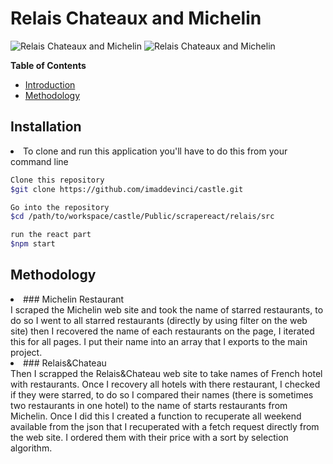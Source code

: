 ﻿# Relais Chateaux and Michelin
![Relais Chateaux and Michelin](http://www.les2mas.com/admin/modules/module_actualite/images/big/hotel-restaurant-perpignan-1-35.png)
![Relais Chateaux and Michelin](https://media.relaischateaux.com/public/hash/800a06d9a483b8f32b4cfe08ba5c32c0611e2ed0)



**Table of Contents**

- [Introduction](#introduction)
- [Methodology](#Methodology)



## Installation
<li>
To clone and run this application you'll have to do this from your command line

```sh
Clone this repository
$git clone https://github.com/imaddevinci/castle.git

Go into the repository
$cd /path/to/workspace/castle/Public/scrapereact/relais/src

run the react part
$npm start

```
</li>


## Methodology

<li>
### Michelin Restaurant
</li>
I scraped the Michelin web site and took the name of starred restaurants, to do so I went to all 
starred restaurants (directly by using filter on the web site) then I recovered the name of each restaurants on
the page, I iterated this for all pages.
I put their name into an array that I exports to the main project.
<li>
### Relais&Chateau
</li>
Then I scrapped the Relais&Chateau web site to take names of French hotel with restaurants. 
Once I recovery all hotels with there restaurant, I checked if they were starred, to do so I compared their names (there is sometimes two restaurants in one hotel) 
to the name of starts restaurants from Michelin.
Once I did this I created a function to recuperate all weekend available from the json that I recuperated with a fetch request
directly from the web site. 
I ordered them with their price with a sort by selection algorithm.




  